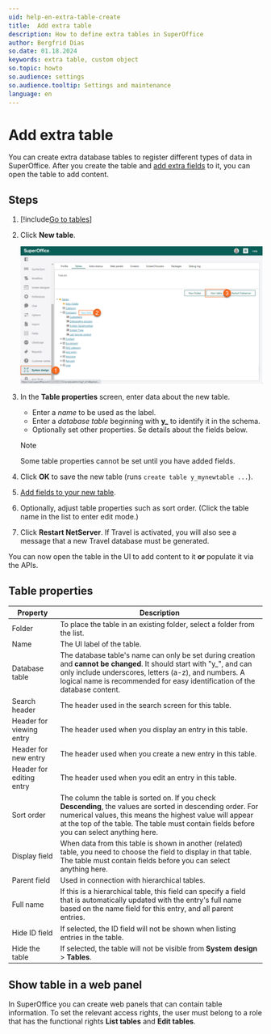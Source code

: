 ```yaml
---
uid: help-en-extra-table-create
title:  Add extra table
description: How to define extra tables in SuperOffice
author: Bergfrid Dias
so.date: 01.18.2024
keywords: extra table, custom object
so.topic: howto
so.audience: settings
so.audience.tooltip: Settings and maintenance
language: en
---
```


# Add extra table

You can create extra database tables to register different types of data in SuperOffice. After you create the table and [add extra fields][1] to it, you can open the table to add content.

## Steps

1. [!include[Go to tables](includes/goto-tables.md)]

1. Click **New table**.

    ![Create extra table -screenshot][img1]

1. In the **Table properties** screen, enter data about the new table.

    * Enter a *name* to be used as the label.
    * Enter a *database table* beginning with **y_** to identify it in the schema.
    * Optionally set other properties. Se details about the fields below.

    > [!NOTE]
    > Some table properties cannot be set until you have added fields.

1. Click **OK** to save the new table (runs `create table y_mynewtable ...`).

1. [Add fields to your new table][1].

1. Optionally, adjust table properties such as sort order. (Click the table name in the list to enter edit mode.)

1. Click **Restart NetServer**. If Travel is activated, you will also see a message that a new Travel database must be generated.

You can now open the table in the UI to add content to it **or** populate it via the APIs.

## Table properties

| Property | Description |
|---|---|
| Folder | To place the table in an existing folder, select a folder from the list. |
| Name | The UI label of the table. |
| Database table | The database table's name can only be set during creation and **cannot be changed**. It should start with "y_", and can only include underscores, letters (a-z), and numbers. A logical name is recommended for easy identification of the database content. |
| Search header | The header used in the search screen for this table. |
| Header for viewing entry | The header used when you display an entry in this table. |
| Header for new entry | The header used when you create a new entry in this table. |
| Header for editing entry | The header used when you edit an entry in this table. |
| Sort order | The column the table is sorted on. If you check **Descending**, the values are sorted in descending order. For numerical values, this means the highest value will appear at the top of the table. The table must contain fields before you can select anything here. |
| Display field | When data from this table is shown in another (related) table, you need to choose the field to display in that table. The table must contain fields before you can select anything here. |
| Parent field | Used in connection with hierarchical tables. |
| Full name |  If this is a hierarchical table, this field can specify a field that is automatically updated with the entry's full name based on the name field for this entry, and all parent entries. |
| Hide ID field | If selected, the ID field will not be shown when listing entries in the table. |
| Hide the table | If selected, the table will not be visible from **System design** > **Tables**. |

## Show table in a web panel

In SuperOffice you can create web panels that can contain table information. To set the relevant access rights, the user must belong to a role that has the functional rights **List tables** and **Edit tables**.

<!-- Referenced links -->
[1]: create-extra-field.md

<!-- Referenced images -->
[img1]: ../../../media/loc/en/custom-objects/create-extra-tables-and-fields.png
